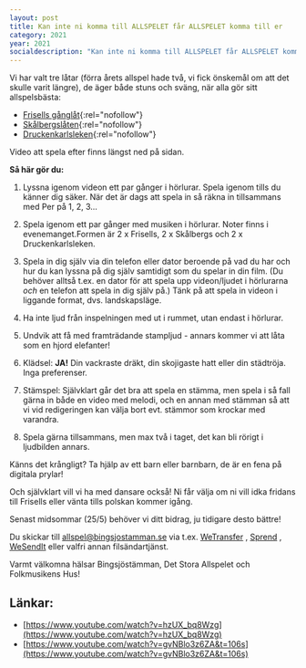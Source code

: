 ```yaml
---
layout: post
title: Kan inte ni komma till ALLSPELET får ALLSPELET komma till er
category: 2021
year: 2021
socialdescription: "Kan inte ni komma till ALLSPELET får ALLSPELET komma till er"
---
```


Vi har valt tre låtar (förra årets allspel hade två, vi fick önskemål om att det skulle varit längre), de äger både stuns och sväng, när alla gör sitt allspelsbästa:

* [Frisells gånglåt](/files/2021_frisell.jpg){:rel="nofollow"}
* [Skålbergslåten](/files/2021_skalbergslaten.jpg){:rel="nofollow"}
* [Druckenkarlsleken](/files/2021_drucken.jpg){:rel="nofollow"}

Video att spela efter finns längst ned på sidan.

**Så här gör du:**
1. Lyssna igenom videon ett par gånger i hörlurar. Spela igenom tills du känner dig säker.
När det är dags att spela in så räkna in tillsammans med Per på 1, 2, 3...

2. Spela igenom ett par gånger med musiken i hörlurar. Noter finns i evenemanget.Formen är 2 x Frisells, 2 x Skålbergs och 2 x Druckenkarlsleken.

3. Spela in dig själv via din telefon eller dator beroende på vad du har och hur du kan lyssna på dig själv samtidigt som du spelar in din film. (Du behöver alltså t.ex. en dator för att spela upp videon/ljudet i hörlurarna _och_ en telefon att spela in dig själv på.) Tänk på att spela in videon i liggande format, dvs. landskapsläge.

4. Ha inte ljud från inspelningen med ut i rummet, utan endast i hörlurar.

5. Undvik att få med framträdande stampljud - annars kommer vi att låta som en hjord elefanter!

6. Klädsel: **JA!** Din vackraste dräkt, din skojigaste hatt eller din städtröja. Inga preferenser.

7. Stämspel: Självklart går det bra att spela en stämma, men spela i så fall gärna in både en video med melodi, och en annan med stämman så att vi vid redigeringen kan välja bort evt. stämmor som krockar med varandra.

8. Spela gärna tillsammans, men max två i taget, det kan bli rörigt i ljudbilden annars.

Känns det krångligt? Ta hjälp av ett barn eller barnbarn, de är en fena på digitala prylar!

Och självklart vill vi ha med dansare också! Ni får välja om ni vill idka fridans till Frisells eller vänta tills polskan kommer igång.

Senast midsommar (25/5) behöver vi ditt bidrag, ju tidigare desto bättre!

Du skickar till [allspel@bingsjostamman.se](allspel@bingsjostamman.se) via t.ex. [WeTransfer](https://wetransfer.com/) , [Sprend](https://sprend.com) , [WeSendIt](https://www.wesendit.com/) eller valfri annan filsändartjänst.

Varmt välkomna hälsar Bingsjöstämman, Det Stora Allspelet och Folkmusikens Hus!


## Länkar:

* [https://www.youtube.com/watch?v=hzUX_bq8Wzg](https://www.youtube.com/watch?v=hzUX_bq8Wzg)
* [https://www.youtube.com/watch?v=gvNBlo3z6ZA&t=106s](https://www.youtube.com/watch?v=gvNBlo3z6ZA&t=106s)
